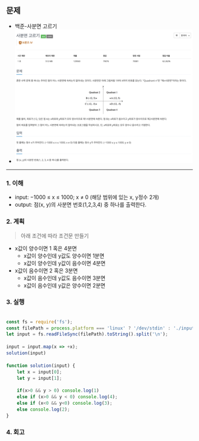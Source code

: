 ## 문제
- 백준-사분면 고르기
- ![img.png](image/사분면고르기.png)
---

### 1. 이해
- input: −1000 ≤ x ≤ 1000; x ≠ 0 (해당 범위에 있는 x, y정수 2개)
- output:  점(x, y)의 사분면 번호(1,2,3,4) 중 하나를 출력한다.

### 2. 계획
> 아래 조건에 따라 조건문 만들기
- x값이 양수이면 1 혹은 4분면
  - x값이 양수인데 y값도 양수이면 1분면
  - x값이 양수인데 y값이 음수이면 4분면
- x값이 음수이면 2 혹은 3분면
  - x값이 음수인데 y값도 음수이면 3분면
  - x값이 음수인데 y값은 양수이면 2분면 

### 3. 실행
```javascript

const fs = require('fs');
const filePath = process.platform === 'linux' ? '/dev/stdin' : './input.txt';
let input = fs.readFileSync(filePath).toString().split('\n');

input = input.map(x => +x);
solution(input)

function solution(input) {
    let x = input[0];
    let y = input[1];

    if(x>0 && y > 0) console.log(1)
    else if (x>0 && y < 0) console.log(4);
    else if (x<0 && y<0) console.log(3);
    else console.log(2);
}


```

### 4. 회고


